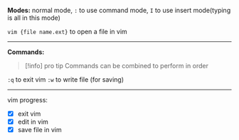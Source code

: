 **Modes:** normal mode, `:` to use command mode, `I` to use insert mode(typing is all in this mode)

`vim {file name.ext}` to open a file in vim

* * *

**Commands:**
> [!info] pro tip
> Commands can be combined to perform in order


`:q` to exit vim
`:w` to write file (for saving)

---

vim progress:
- [x] exit vim
- [x] edit in vim
- [x] save file in vim
